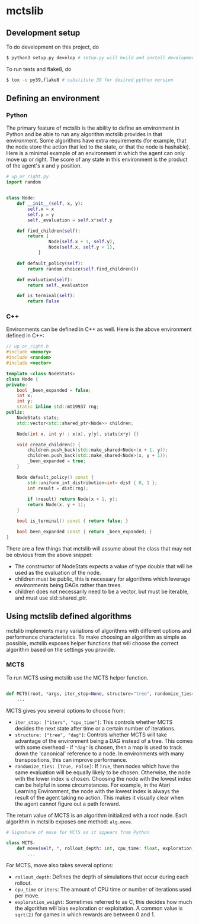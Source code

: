# mctslib

## Development setup
To do development on this project, do
```sh
$ python3 setup.py develop # setup.py will build and install development version
```

To run tests and flake8, do
```sh
$ tox -e py39,flake8 # substitute 39 for desired python version
```

## Defining an environment

### Python
The primary feature of mctslib is the ability to define an environment in Python and be able to run
any algorithm mctslib provides in that environment. Some algorithms have extra requirements (for
example, that the node store the action that led to the state, or that the node is hashable). Here 
is a minimal example of an environment in which the agent can only move up or right. The score of any
state in this environment is the product of the agent's x and y position.

```python
# up_or_right.py
import random


class Node:
    def __init__(self, x, y):
        self.x = x
        self.y = y
        self._evaluation = self.x*self.y

    def find_children(self):
        return [
                Node(self.x + 1, self.y),
                Node(self.x, self.y + 1),
            ]

    def default_policy(self):
        return random.choice(self.find_children())

    def evaluation(self):
        return self._evaluation

    def is_terminal(self):
        return False
```


### C++
Environments can be defined in C++ as well. Here is the above environment defined in C++:
```cpp
// up_or_right.h
#include <memory>
#include <random>
#include <vector>

template <class NodeStats>
class Node {
private:
    bool _been_expanded = false;
    int x;
    int y;
    static inline std::mt19937 rng;
public:
    NodeStats stats;
    std::vector<std::shared_ptr<Node>> children;

    Node(int x, int y) : x(x), y(y), stats(x*y) {}

    void create_children() {
        children.push_back(std::make_shared<Node>(x + 1, y));
        children.push_back(std::make_shared<Node>(x, y + 1));
        _been_expanded = true;
    }

    Node default_policy() const {
        std::uniform_int_distribution<int> dist { 0, 1 };
        int result = dist(rng);
        
        if (result) return Node(x + 1, y);
        return Node(x, y + 1);
    }

    bool is_terminal() const { return false; }

    bool been_expanded const { return _been_expanded; }
}
```

There are a few things that mctslib will assume about the class that may not be obvious from
the above snippet:

- The constructor of NodeStats expects a value of type double that will be used as the evaluation of the node.
- children must be public, this is necessary for algorithms which leverage environments being DAGs rather than trees.
- children does not necessarily need to be a vector, but must be iterable, and must use std::shared\_ptr.


## Using mctslib defined algorithms


mctslib implements many variations of algorithms with different options and performance characteristics.
To make choosing an algorithm as simple as possible, mctslib exposes helper functions that will choose
the correct algorithm based on the settings you provide.

### MCTS

To run MCTS using mctslib use the MCTS helper function.

```python

def MCTS(root, *args, iter_stop=None, structure="tree", randomize_ties=True, **kwargs):
    ...
```

MCTS gives you several options to choose from:

- `iter_stop: ["iters", "cpu_time"]`: This controls whether MCTS decides the next
state after time or a certain number of iterations.
- `structure: ["tree", "dag"]`: Controls whether MCTS will take advantage of the environment being
a DAG instead of a tree. This comes with some overhead - if `"dag"` is chosen, then a map is used to
track down the 'canonical' reference to a node. In environments with many transpositions, this can 
improve performance.
- `randomize_ties: [True, False]`: If `True`, then nodes which have the same evaluation will be 
equally likely to be chosen. Otherwise, the node with the lower index is chosen. Choosing the node with
the lowest index can be helpful in some circumstances. For example, in the Atari Learning Environment,
the node with the lowest index is always the result of the agent taking no action. This makes it visually
clear when the agent cannot figure out a path forward.


The return value of MCTS is an algorithm initialized with a root node. Each algorithm in mctslib
exposes one method: `alg.move`. 

```python
# Signature of move for MCTS as it appears from Python

class MCTS:
    def move(self, *, rollout_depth: int, cpu_time: float, exploration_weight: float) -> Node:
        ...
```

For MCTS, move also takes several options:

- `rollout_depth`: Defines the depth of simulations that occur during each rollout.
- `cpu_time` or `iters`: The amount of CPU time or number of iterations used per move.
- `exploration_weight`: Sometimes referred to as C, this decides how much the algorithm will bias
exploration or exploitation. A common value is `sqrt(2)` for games in which rewards are between 0 and 1.








